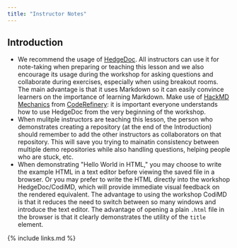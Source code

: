 ```yaml
---
title: "Instructor Notes"
---
```


## Introduction

- We recommend the usage of [HedgeDoc](https://hedgedoc.org).
  All instructors can use it for note-taking when preparing or teaching this lesson and we also encourage
  its usage during the workshop for asking questions and collaborate during  exercises, especially when using breakout rooms.
  The main advantage is that it uses Markdown so it can easily convince learners on the importance of learning Markdown.
  Make use of [HackMD Mechanics](https://coderefinery.github.io/manuals/hackmd-mechanics/#basic-controls) from [CodeRefinery](https://coderefinery.org/): it is important everyone understands how to use HedgeDoc from the very beginning of the workshop.
- When mulitple instructors are teaching this lesson,
  the person who demonstrates creating a repository
  (at the end of the Introduction) should remember to add the
  other instructors as collaborators on that repository.
  This will save you trying to mainatin consistency between
  multiple demo repositories while also handling questions,
  helping people who are stuck, etc.
- When demonstrating "Hello World in HTML,"
  you may choose to write the example HTML in a text editor
  before viewing the saved file in a browser.
  Or you may prefer to write the HTML directly into the workshop HedgeDoc/CodiMD,
  which will provide immediate visual feedback on the rendered equivalent.
  The advantage to using the workshop CodiMD is that it reduces the
  need to switch between so many windows and introduce the text editor.
  The advantage of opening a plain `.html` file in the browser is that it
  clearly demonstrates the utility of the `title` element.


{% include links.md %}
